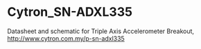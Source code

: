 # Cytron_SN-ADXL335
Datasheet and schematic for Triple Axis Accelerometer Breakout, http://www.cytron.com.my/p-sn-adxl335
